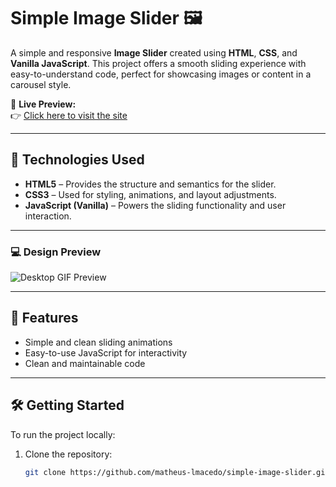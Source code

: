 # Simple Image Slider 🖼️

A simple and responsive **Image Slider** created using **HTML**, **CSS**, and **Vanilla JavaScript**. This project offers a smooth sliding experience with easy-to-understand code, perfect for showcasing images or content in a carousel style.

🔗 **Live Preview:**  
👉 [Click here to visit the site](https://matheus-lmacedo.github.io/_slider/)

---

## 🚀 Technologies Used

- **HTML5** – Provides the structure and semantics for the slider.
- **CSS3** – Used for styling, animations, and layout adjustments.
- **JavaScript (Vanilla)** – Powers the sliding functionality and user interaction.

---

### 💻 Design Preview

![Desktop GIF Preview](./design/_slider.gif)

---

## 🌟 Features

- Simple and clean sliding animations
- Easy-to-use JavaScript for interactivity
- Clean and maintainable code

---

## 🛠️ Getting Started

To run the project locally:

1. Clone the repository:
   ```bash
   git clone https://github.com/matheus-lmacedo/simple-image-slider.git
